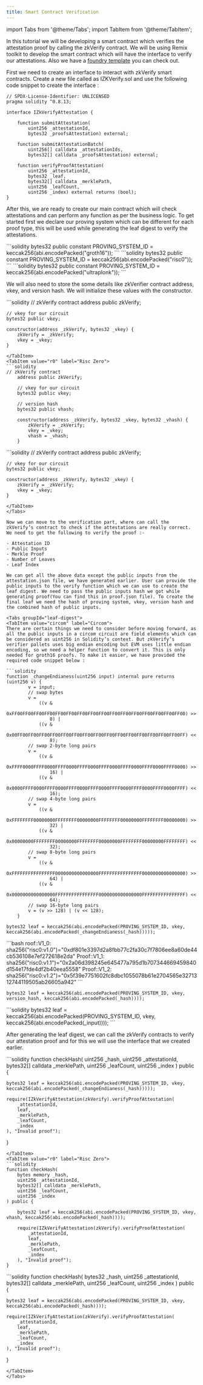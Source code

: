 ```yaml
---
title: Smart Contract Verification
---
```


import Tabs from '@theme/Tabs';
import TabItem from '@theme/TabItem';

In this tutorial we will be developing a smart contract which verifies the attestation proof by calling the zkVerify contract. We will be using Remix toolkit to develop the smart contract which will have the interface to verify our attestations. Also we have a [foundry template](https://github.com/zkVerify/zkverify-evm-dapp-example) you can check out.

First we need to create an interface to interact with zkVerify smart contracts. Create a new file called as IZKVerify.sol and use the following code snippet to create the interface :

```solidity
// SPDX-License-Identifier: UNLICENSED
pragma solidity ^0.8.13;

interface IZkVerifyAttestation {

    function submitAttestation(
        uint256 _attestationId,
        bytes32 _proofsAttestation) external;

    function submitAttestationBatch(
        uint256[] calldata _attestationIds,
        bytes32[] calldata _proofsAttestation) external;

    function verifyProofAttestation(
        uint256 _attestationId,
        bytes32 _leaf,
        bytes32[] calldata _merklePath,
        uint256 _leafCount,
        uint256 _index) external returns (bool);
}
```

After this, we are ready to create our main contract which will check attestations and can perform any function as per the business logic. To get started first we declare our proving system which can be different for each proof type, this will be used while generating the leaf digest to verify the attestations.

<Tabs groupId="proving-id">
<TabItem value="circom" label="Circom">
```solidity
bytes32 public constant PROVING_SYSTEM_ID = keccak256(abi.encodePacked("groth16"));
```

</TabItem>
<TabItem value="r0" label="Risc Zero">
```solidity
bytes32 public constant PROVING_SYSTEM_ID = keccak256(abi.encodePacked("risc0"));
```
</TabItem>
<TabItem value="noir" label="Noir">
```solidity
bytes32 public constant PROVING_SYSTEM_ID = keccak256(abi.encodePacked("ultraplonk"));
```
</TabItem>
</Tabs>

We will also need to store the some details like zkVerifier contract address, vkey, and version hash. We will initialize these values with the constructor.

<Tabs groupId="constructor">
<TabItem value="circom" label="Circom">
```solidity
// zkVerify contract
    address public zkVerify;

    // vkey for our circuit
    bytes32 public vkey;

    constructor(address _zkVerify, bytes32 _vkey) {
        zkVerify = _zkVerify;
        vkey = _vkey;
    }
```
</TabItem>
<TabItem value="r0" label="Risc Zero">
```solidity
// zkVerify contract
    address public zkVerify;

    // vkey for our circuit
    bytes32 public vkey;

    // version hash
    bytes32 public vhash;

    constructor(address _zkVerify, bytes32 _vkey, bytes32 _vhash) {
        zkVerify = _zkVerify;
        vkey = _vkey;
        vhash = _vhash;
    }
```
</TabItem>
<TabItem value="noir" label="Noir">
```solidity
// zkVerify contract
    address public zkVerify;

    // vkey for our circuit
    bytes32 public vkey;

    constructor(address _zkVerify, bytes32 _vkey) {
        zkVerify = _zkVerify;
        vkey = _vkey;
    }
```
</TabItem>
</Tabs>

Now we can move to the verification part, where can call the zkVerify’s contract to check if the attestations are really correct. We need to get the following to verify the proof :- 

- Attestation ID
- Public Inputs
- Merkle Proof
- Number of Leaves
- Leaf Index

We can get all the above data except the public inputs from the attestation.json file, we have generated earlier. User can provide the public inputs to the verify function which we can use to create the leaf digest. We need to pass the public inputs hash we got while generating proof(You can find this in proof.json file). To create the final leaf we need the hash of proving system, vkey, version hash and the combined hash of public inputs.

<Tabs groupId="leaf-digest">
<TabItem value="circom" label="Circom">
There are certain things we need to consider before moving forward, as all the public inputs in a circom circuit are field elements which can be considered as uint256 in Solidity’s context. But zkVerify’s verifier pallets uses big endian encoding but EVM uses little endian encoding, so we need a helper function to convert it. This is only needed for groth16 proofs. To make it easier, we have provided the required code snippet below :

```solidity
function _changeEndianess(uint256 input) internal pure returns (uint256 v) {
        v = input;
        // swap bytes
        v =
            ((v &
                0xFF00FF00FF00FF00FF00FF00FF00FF00FF00FF00FF00FF00FF00FF00FF00FF00) >>
                8) |
            ((v &
                0x00FF00FF00FF00FF00FF00FF00FF00FF00FF00FF00FF00FF00FF00FF00FF00FF) <<
                8);
        // swap 2-byte long pairs
        v =
            ((v &
                0xFFFF0000FFFF0000FFFF0000FFFF0000FFFF0000FFFF0000FFFF0000FFFF0000) >>
                16) |
            ((v &
                0x0000FFFF0000FFFF0000FFFF0000FFFF0000FFFF0000FFFF0000FFFF0000FFFF) <<
                16);
        // swap 4-byte long pairs
        v =
            ((v &
                0xFFFFFFFF00000000FFFFFFFF00000000FFFFFFFF00000000FFFFFFFF00000000) >>
                32) |
            ((v &
                0x00000000FFFFFFFF00000000FFFFFFFF00000000FFFFFFFF00000000FFFFFFFF) <<
                32);
        // swap 8-byte long pairs
        v =
            ((v &
                0xFFFFFFFFFFFFFFFF0000000000000000FFFFFFFFFFFFFFFF0000000000000000) >>
                64) |
            ((v &
                0x0000000000000000FFFFFFFFFFFFFFFF0000000000000000FFFFFFFFFFFFFFFF) <<
                64);
        // swap 16-byte long pairs
        v = (v >> 128) | (v << 128);
    }
```
```solidity
bytes32 leaf = keccak256(abi.encodePacked(PROVING_SYSTEM_ID, vkey, keccak256(abi.encodePacked(_changeEndianess(_hash)))));
```
</TabItem>
<TabItem value="r0" label="Risc Zero">
```bash
roof::V1_0: sha256("risc0:v1.0")="0xdf801e3397d2a8fbb77c2fa30c7f7806ee8a60de44cb536108e7ef272618e2da"
Proof::V1_1: sha256("risc0:v1.1")="0x2a06d398245e645477a795d1b707344669459840d154e17fde4df2b40eea5558"
Proof::V1_2: sha256("risc0:v1.2")="0x5f39e7751602fc8dbc1055078b61e2704565e3271312744119505ab26605a942"
```

```solidity
bytes32 leaf = keccak256(abi.encodePacked(PROVING_SYSTEM_ID, vkey, version_hash, keccak256(abi.encodePacked(_hash))));
```
</TabItem>
<TabItem value="noir" label="Noir">
```solidity
bytes32 leaf = keccak256(abi.encodePacked(PROVING_SYSTEM_ID, vkey, keccak256(abi.encodePacked(_input))));
```
</TabItem>
</Tabs>


After generating the leaf digest, we can call the zkVerify contracts to verify our attestation proof and for this we will use the interface that we created earlier.

<Tabs groupId="check-proof">
<TabItem value="circom" label="Circom">
```solidity
function checkHash(
    uint256 _hash,
    uint256 _attestationId,
    bytes32[] calldata _merklePath,
    uint256 _leafCount,
    uint256 _index
) public {

    bytes32 leaf = keccak256(abi.encodePacked(PROVING_SYSTEM_ID, vkey, keccak256(abi.encodePacked(_changeEndianess(_hash)))));

    require(IZkVerifyAttestation(zkVerify).verifyProofAttestation(
        _attestationId,
        leaf,
        _merklePath,
        _leafCount,
        _index
    ), "Invalid proof");
}
```
</TabItem>
<TabItem value="r0" label="Risc Zero">
```solidity
function checkHash(
    bytes memory _hash,
    uint256 _attestationId,
    bytes32[] calldata _merklePath,
    uint256 _leafCount,
    uint256 _index
) public {

    bytes32 leaf = keccak256(abi.encodePacked(PROVING_SYSTEM_ID, vkey, vhash, keccak256(abi.encodePacked(_hash))));

    require(IZkVerifyAttestation(zkVerify).verifyProofAttestation(
        _attestationId,
        leaf,
        _merklePath,
        _leafCount,
        _index
    ), "Invalid proof");
}
```
</TabItem>
<TabItem value="noir" label="Noir">
```solidity
function checkHash(
    bytes32 _hash,
    uint256 _attestationId,
    bytes32[] calldata _merklePath,
    uint256 _leafCount,
    uint256 _index
) public {

    bytes32 leaf = keccak256(abi.encodePacked(PROVING_SYSTEM_ID, vkey, keccak256(abi.encodePacked(_hash))));

    require(IZkVerifyAttestation(zkVerify).verifyProofAttestation(
        _attestationId,
        leaf,
        _merklePath,
        _leafCount,
        _index
    ), "Invalid proof");
}
```
</TabItem>
</Tabs>

